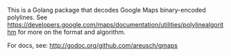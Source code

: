 This is a Golang package that decodes Google Maps binary-encoded polylines. See
https://developers.google.com/maps/documentation/utilities/polylinealgorithm for more on the format and algorithm.

For docs, see: http://godoc.org/github.com/areusch/gmaps
